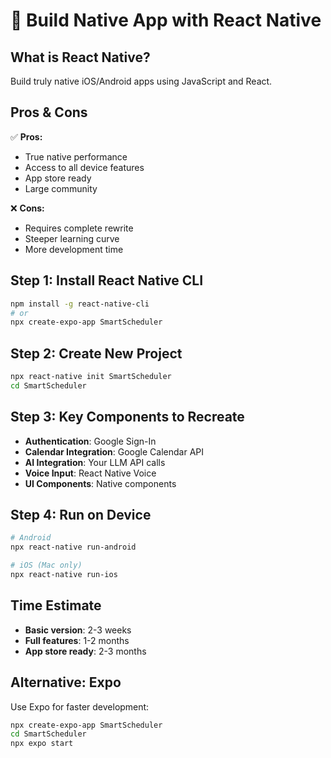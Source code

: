 # 📱 Build Native App with React Native

## What is React Native?
Build truly native iOS/Android apps using JavaScript and React.

## Pros & Cons
✅ **Pros:**
- True native performance
- Access to all device features
- App store ready
- Large community

❌ **Cons:**
- Requires complete rewrite
- Steeper learning curve
- More development time

## Step 1: Install React Native CLI
```bash
npm install -g react-native-cli
# or
npx create-expo-app SmartScheduler
```

## Step 2: Create New Project
```bash
npx react-native init SmartScheduler
cd SmartScheduler
```

## Step 3: Key Components to Recreate
- **Authentication**: Google Sign-In
- **Calendar Integration**: Google Calendar API
- **AI Integration**: Your LLM API calls
- **Voice Input**: React Native Voice
- **UI Components**: Native components

## Step 4: Run on Device
```bash
# Android
npx react-native run-android

# iOS (Mac only)
npx react-native run-ios
```

## Time Estimate
- **Basic version**: 2-3 weeks
- **Full features**: 1-2 months
- **App store ready**: 2-3 months

## Alternative: Expo
Use Expo for faster development:
```bash
npx create-expo-app SmartScheduler
cd SmartScheduler
npx expo start
```
